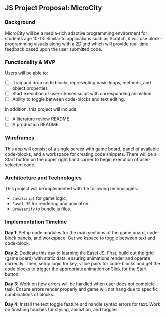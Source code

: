 ## JS Project Proposal: MicroCity

### Background

MicroCity will be a media-rich adaptive programming envirorment for students age 10-13. Similar to applications such as Scratch, it will use block-programming visuals along with a 2D grid which will provide real-time feedback based upon the user submitted code. 

### Functionality & MVP  

Users will be able to:

- [ ] Drag and drop code blocks representing basic loops, methods, and object properties
- [ ] Start execution of user-chosen script with corresponding animation 
- [ ] Ability to toggle between code-blocks and text editing.

In addition, this project will include:

- [ ] A literature review README
- [ ] A production README

### Wireframes

This app will consist of a single screen with game board, panel of available code-blocks, and a workspace for creating code snippets. There will be a Start button on the upper right hand corner to begin execution of user-selected code.

### Architecture and Technologies

This project will be implemented with the following technologies:

- `JavaScript` for game logic,
- `Easel JS` for rendering and animation. 
- `Browserify` to bundle js files.

### Implementation Timeline

**Day 1**: Setup node modules for the main sections of the game board, code-block panels, and workspace. Get workspace to toggle between text and code-block.

**Day 2**: Dedicate this day to learning the Easel JS.  First, build out the grid (game board) with static data, ensuring animations render and operate correctly. Then, setup logic for key, value pairs for code-blocks and get the code blocks to trigger the appropriate animation onClick for the Start button. 

**Day 3**: Work on how errors will be handled when user does not complete task. Ensure errors render properly and game will not hang due to specific combinations of blocks. 

**Day 4**: Install the text toggle feature and handle syntax errors for text. Work on finishing touches for styling, animation, and toggles.  
